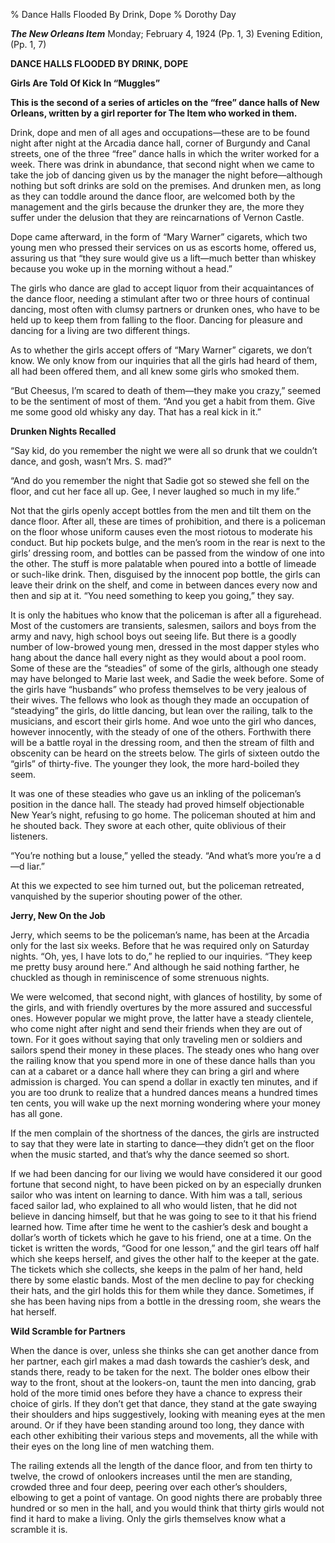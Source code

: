 % Dance Halls Flooded By Drink, Dope
% Dorothy Day

***The New Orleans Item***Monday; February 4, 1924 (Pp. 1, 3)Evening Edition, (Pp. 1, 7)**DANCE HALLS FLOODED BY DRINK, DOPE****Girls Are Told Of Kick In “Muggles”****This is the second of a series of articles on the “free” dance halls of New Orleans, written by a girl reporter for The Item who worked in them.**Drink, dope and men of all ages and occupations—these are to be found night after night at the Arcadia dance hall, corner of Burgundy and Canal streets, one of the three “free” dance halls in which the writer worked for a week. There was drink in abundance, that second night when we came to take the job of dancing given us by the manager the night before—although nothing but soft drinks are sold on the premises. And drunken men, as long as they can toddle around the dance floor, are welcomed both by the management and the girls because the drunker they are, the more they suffer under the delusion that they are reincarnations of Vernon Castle.Dope came afterward, in the form of “Mary Warner” cigarets, which two young men who pressed their services on us as escorts home, offered us, assuring us that “they sure would give us a lift—much better than whiskey because you woke up in the morning without a head.”The girls who dance are glad to accept liquor from their acquaintances of the dance floor, needing a stimulant after two or three hours of continual dancing, most often with clumsy partners or drunken ones, who have to be held up to keep them from falling to the floor. Dancing for pleasure and dancing for a living are two different things.As to whether the girls accept offers of “Mary Warner” cigarets, we don’t know. We only know from our inquiries that all the girls had heard of them, all had been offered them, and all knew some girls who smoked them.“But Cheesus, I’m scared to death of them—they make you crazy,” seemed to be the sentiment of most of them. “And you get a habit from them. Give me some good old whisky any day. That has a real kick in it.”**Drunken Nights Recalled**“Say kid, do you remember the night we were all so drunk that we couldn’t dance, and gosh, wasn’t Mrs. S. mad?”“And do you remember the night that Sadie got so stewed she fell on the floor, and cut her face all up. Gee, I never laughed so much in my life.”Not that the girls openly accept bottles from the men and tilt them on the dance floor. After all, these are times of prohibition, and there is a policeman on the floor whose uniform causes even the most riotous to moderate his conduct.  But hip pockets bulge, and the men’s room in the rear is next to the girls’ dressing room, and bottles can be passed from the window of one into the other. The stuff is more palatable when poured into a bottle of limeade or such-like drink. Then, disguised by the innocent pop bottle, the girls can leave their drink on the shelf, and come in between dances every now and then and sip at it. “You need something to keep you going,” they say.It is only the habitues who know that the policeman is after all a figurehead. Most of the customers are transients, salesmen, sailors and boys from the army and navy, high school boys out seeing life. But there is a goodly number of low-browed young men, dressed in the most dapper styles who hang about the dance hall every night as they would about a pool room. Some of these are the “steadies” of some of the girls, although one steady may have belonged to Marie last week, and Sadie the week before. Some of the girls have “husbands” who profess themselves to be very jealous of their wives. The fellows who look as though they made an occupation of “steadying” the girls, do little dancing, but lean over the railing, talk to the musicians, and escort their girls home. And woe unto the girl who dances, however innocently, with the steady of one of the others. Forthwith there will be a battle royal in the dressing room, and then the stream of filth and obscenity can be heard on the streets below. The girls of sixteen outdo the “girls” of thirty-five. The younger they look, the more hard-boiled they seem.It was one of these steadies who gave us an inkling of the policeman’s position in the dance hall. The steady had proved himself objectionable New Year’s night, refusing to go home. The policeman shouted at him and he shouted back. They swore at each other, quite oblivious of their listeners.“You’re nothing but a louse,” yelled the steady. “And what’s more you’re a d—d  liar.”At this we expected to see him turned out, but the policeman retreated, vanquished by the superior shouting power of the other.**Jerry, New On the Job**Jerry, which seems to be the policeman’s name, has been at the Arcadia only for the last six weeks. Before that he was required only on Saturday nights. “Oh, yes, I have lots to do,” he replied to our inquiries. “They keep me pretty busy around here.” And although he said nothing farther, he chuckled as though in reminiscence of some strenuous nights.We were welcomed, that second night, with glances of hostility, by some of the girls, and with friendly overtures by the more assured and successful ones. However popular we might prove, the latter have a steady clientele, who come night after night and send their friends when they are out of town. For it goes without saying that only traveling men or soldiers and sailors spend their money in these places. The steady ones who hang over the railing know that you spend more in one of these dance halls than you can at a cabaret or a dance hall where they can bring a girl and where admission is charged. You can spend a dollar in exactly ten minutes, and if you are too drunk to realize that a hundred dances means a hundred times ten cents, you will wake up the next morning wondering where your money has all gone.If the men complain of the shortness of the dances, the girls are instructed to say that they were late in starting to dance—they didn’t get on the floor when the music started, and that’s why the dance seemed so short.If we had been dancing for our living we would have considered it our good fortune that second night, to have been picked on by an especially drunken sailor who was intent on learning to dance. With him was a tall, serious faced sailor lad, who explained to all who would listen, that he did not believe in dancing himself, but that he was going to see to it that his friend learned how. Time after time he went to the cashier’s desk and bought a dollar’s worth of tickets which he gave to his friend, one at a time. On the ticket is written the words, “Good for one lesson,” and the girl tears off half which she keeps herself, and gives the other half to the keeper at the gate. The tickets which she collects, she keeps in the palm of her hand, held there by some elastic bands. Most of the men decline to pay for checking their hats, and the girl holds this for them while they dance. Sometimes, if she has been having nips from a bottle in the dressing room, she wears the hat herself.**Wild Scramble for Partners**When the dance is over, unless she thinks she can get another dance from her partner, each girl makes a mad dash towards the cashier’s desk, and stands there, ready to be taken for the next. The bolder ones elbow their way to the front, shout at the lookers-on, taunt the men into dancing, grab hold of the more timid ones before they have a chance to express their choice of girls. If they don’t get that dance, they stand at the gate swaying their shoulders and hips suggestively, looking with meaning eyes at the men around. Or if they have been standing around too long, they dance with each other exhibiting their various steps and movements, all the while with their eyes on the long line of men watching them.The railing extends all the length of the dance floor, and from ten thirty to twelve, the crowd of onlookers increases until the men are standing, crowded three and four deep, peering over each other’s shoulders, elbowing to get a point of vantage. On good nights there are probably three hundred or so men in the hall, and you would think that thirty girls would not find it hard to make a living. Only the girls themselves know what a scramble it is.